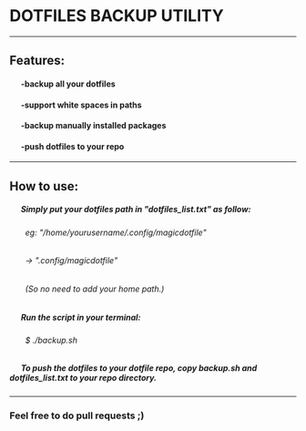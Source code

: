 # DOTFILES BACKUP UTILITY
------
## Features:
#### &nbsp;&nbsp;&nbsp;&nbsp;&nbsp;&nbsp;-backup all your dotfiles
#### &nbsp;&nbsp;&nbsp;&nbsp;&nbsp;&nbsp;-support white spaces in paths
#### &nbsp;&nbsp;&nbsp;&nbsp;&nbsp;&nbsp;-backup manually installed packages
#### &nbsp;&nbsp;&nbsp;&nbsp;&nbsp;&nbsp;-push dotfiles to your repo
------
## How to use:
##### &nbsp;&nbsp;&nbsp;&nbsp;&nbsp;&nbsp;Simply put your dotfiles path in "dotfiles_list.txt" as follow:
###### &nbsp;&nbsp;&nbsp;&nbsp;&nbsp;&nbsp; eg: "/home/yourusername/.config/magicdotfile"
###### &nbsp;&nbsp;&nbsp;&nbsp;&nbsp;&nbsp;    -> ".config/magicdotfile"
###### &nbsp;&nbsp;&nbsp;&nbsp;&nbsp;&nbsp; (So no need to add your home path.)
##### &nbsp;&nbsp;&nbsp;&nbsp;&nbsp;&nbsp;Run the script in your terminal:
###### &nbsp;&nbsp;&nbsp;&nbsp;&nbsp;&nbsp; $ ./backup.sh
##### &nbsp;&nbsp;&nbsp;&nbsp;&nbsp;&nbsp;To push the dotfiles to your dotfile repo, copy backup.sh and dotfiles_list.txt to your repo directory.
------
### Feel free to do pull requests ;)

